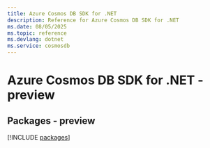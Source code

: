 ```yaml
---
title: Azure Cosmos DB SDK for .NET
description: Reference for Azure Cosmos DB SDK for .NET
ms.date: 08/05/2025
ms.topic: reference
ms.devlang: dotnet
ms.service: cosmosdb
---
```

# Azure Cosmos DB SDK for .NET - preview
## Packages - preview
[!INCLUDE [packages](cosmos-db-index.md)]